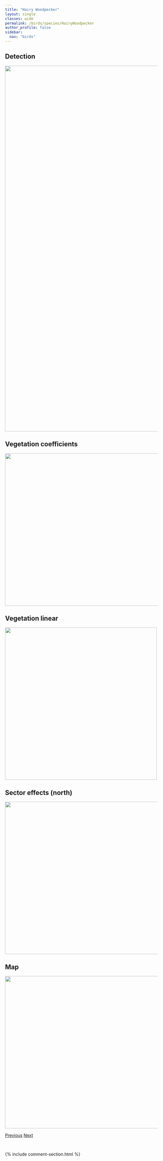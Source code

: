 ```yaml
---
title: "Hairy Woodpecker"
layout: single
classes: wide
permalink: /birds/species/HairyWoodpecker
author_profile: false
sidebar:
  nav: "birds"
---
```


<h2>Detection</h2>

<a href="https://drive.google.com/uc?export=view&id=1KwlYJmRhPOKt1lW4ESxUrHTTEYRX07fd">
<img src="https://drive.google.com/uc?export=view&id=1KwlYJmRhPOKt1lW4ESxUrHTTEYRX07fd" height = "1200" width = "800">
</a>

<h2>Vegetation coefficients</h2>

<a href="https://drive.google.com/uc?export=view&id=1Byp4f4S1x-9RoKh0dfKCF34r5WgyFp1x">
<img src="https://drive.google.com/uc?export=view&id=1Byp4f4S1x-9RoKh0dfKCF34r5WgyFp1x" height = "500" width = "1000">
</a>

<h2>Vegetation linear</h2>

<a href="https://drive.google.com/uc?export=view&id=18FC6LJGtHoVh1D4QsmEQ5-OQTqN9Co7U">
<img src="https://drive.google.com/uc?export=view&id=18FC6LJGtHoVh1D4QsmEQ5-OQTqN9Co7U" height = "500" width = "500">
</a>

<h2>Sector effects (north)</h2>

<a href="https://drive.google.com/uc?export=view&id=1AHTCmV2bTvqCM02pP8x2hZe7DUmN0vka">
<img src="https://drive.google.com/uc?export=view&id=1AHTCmV2bTvqCM02pP8x2hZe7DUmN0vka" height = "500" width = "1000">
</a>

<h2>Map</h2>

<a href="https://drive.google.com/uc?export=view&id=1jaS1I1Qfj2J5qd6dcDdwZZeEiAICDn_a">
<img src="https://drive.google.com/uc?export=view&id=1jaS1I1Qfj2J5qd6dcDdwZZeEiAICDn_a" height = "500" width = "1500">
</a>

<a href="/birds/species/HammondsFlycatcher/" class="pagination--pager" title="Hammond's Flycatcher">Previous</a> <a href="/birds/species/HerringGull/" class="pagination--pager" title="Herring Gull">Next</a>

<p>&nbsp;</p>

{% include comment-section.html %}
